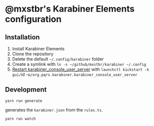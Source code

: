 # @mxstbr's Karabiner Elements configuration

## Installation

1. Install Karabiner Elements
1. Clone the repository
1. Delete the default `~/.config/karabiner` folder
1. Create a symlink with `ln -s ~/github/mxstbr/karabiner ~/.config`
1. [Restart karabiner_console_user_server](https://karabiner-elements.pqrs.org/docs/manual/misc/configuration-file-path/) with `launchctl kickstart -k gui/`id -u`/org.pqrs.karabiner.karabiner_console_user_server`

## Development

```
yarn run generate
```

generates the `karabiner.json` from the `rules.ts`.

```
yarn run watch
```
